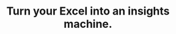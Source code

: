 ---
aliases: 
  - /solutions/compatibility-with-excel-and-powerpoint/
  - /solutions/private-equity-venture-capital/
  - /solutions/energy-and-utilities/
  - /solutions/data-analysis-and-business-consulting-software/
  - /solutions/wealth-management/
  - /product-tour/
  - /solutions/
  - /features/
  - /why-visyond/
  - /about/
  - /services/
  - /start/
  - /blog/
metaTags: >-
  <meta property="og:title" content="Turn your Excel into an insights machine for scenario planning, what-if and risk analysis, interactive reporting, predictive dashboards.">
  <meta name="title" content="Turn your Excel into an insights machine for scenario planning, what-if and risk analysis, interactive reporting, predictive dashboards.">

  
  <meta name="description" content="Visualize your spreadsheets as predictive dashboards, automate financial statements, and collaborate on what-if and risk analyses while protecting the model, sensitive data, and controlling exactly how much each and every person can interact with it.">
  <meta property="og:description" content="Visualize your spreadsheets as predictive dashboards, automate financial statements, and collaborate on what-if and risk analyses while protecting the model, sensitive data, and controlling exactly how much each and every person can interact with it.">
  
  <meta property="og:image" content="https://visyond.com/img/thumbnails/Thumbnail - Homepage 2023.png">

  <meta property="og:url" content="https://visyond.com">
  
  <meta property="og:type" content="website">  



title: Turn your Excel into an insights machine.
topTitle: >-
  Turn your Excel into an insights machine for
  </br>
  <span id="js-dynamicTitle">scenario planning</span>
topSubTitle: >-
  Visualize your spreadsheets as predictive dashboards, automate financial statements, and collaborate on what-if and risk analyses while protecting the model, sensitive data, and controlling exactly how much each and every person can interact with it.



productTourBlocks:
  - block:
    - learnMore:
      descr: >-
        Use the familiar syntax and formulas of Excel and quickly analyze the model, its scenarios, and create interactive visualizations for your team.
      video: '/video/Create, Compare and Analyze Scenarios On-the-fly - Visyond.mp4'
      videoPoster: '/video/grid_thumbnail.jpg'
      title: 'Keep the flexibility of a spreadsheet'


    - learnMore:
      descr: >-
        Scenarios, analyses, and dashboards are connected to the central spreadsheet and stored in one place — easy to track, manage access to and share with others.
      video: /video/Track What Is Happening in Your Projects - Visyond.mp4
      videoPoster: /video/grid_thumbnail.jpg
      title: Establish a single source of truth


    - learnMore:
      descr: >-
        Track changes, improve your model’s reliability by separating logic from data and prevent people from corrupting it. When cells are edited, a new data layer is created for each editor, and old values are preserved.
      video: /video/Decide Who Sees and Interacts with Specific Worksheets and Dashboards - Visyond.mp4
      videoPoster: /video/grid_face_thumbnail.jpg
      title: Improve accountability 

    - learnMore:
      descr: >-
        Focus on what’s important, reduce information overload, and share only specific parts of the model with people. For example, predictive dashboards for decision-makers or data entry worksheets for contributors.
      video: /video/Share Insights with Spreadsheet-driven Dashboards - Visyond.mp4
      videoPoster: /video/grid_face_thumbnail.jpg
      title: Show people only what matters to them

         
    blockTitle: Be in control
    blockDesc: >-
      Boost your team’s capabilities to get insights from and contribute information to the central spreadsheet in a secure and organized way that you fully control.


  - block:
    - learnMore:
      descr: >-
        Show stakeholders only what they need to see, and create predictive dashboards for people to play with scenarios, test their own assumptions and forecasts so they will be prepared for ‘what will happen if…’ 
      video: /video/Share Insights with Spreadsheet-driven Dashboards - Visyond.mp4
      videoPoster: /video/grid_face_thumbnail.jpg
      title: Effectively communicate insights


    - learnMore:
      descr: >-
        Get collaborative analysis tools that anyone on the team can easily use. No code, no macros — just press a button and get results.
      video: /video/Visualize the Impact of Important Business Drivers - Visyond.mp4
      videoPoster: /video/grid_thumbnail.jpg
      title: Automate what-if and risk analysis

    - learnMore:
      descr: >-
        Add any cell to any scenario, and modify values or formulas while keeping the original cell contents intact. Quickly update and combine scenarios, and turn planning into a collaborative experience.
      video: '/video/Create, Compare and Analyze Scenarios On-the-fly - Visyond.mp4'
      videoPoster: /video/grid_face_thumbnail.jpg
      title: Model any scenario     

    - learnMore:
      descr: >-
        Adapt visualizations to your teammates’ needs and empower them to get insights from the central model without collaboration chaos or interfering with each other.
      video: /video/Share Insights with Spreadsheet-driven Dashboards - Visyond.mp4
      videoPoster: /video/grid_thumbnail.jpg
      title: Personalize visualizations

    blockTitle: Get answers in minutes
    blockDesc: >-
      Establish a visualization layer for your team to ask the central model ‘what-if’ questions, analyze scenarios and risks, and share interactive insights in minutes.


  - block:
    - learnMore:   
      descr: >-
        Make spreadsheets easier to understand and maintain. Identify errors, data anomalies, and logical inconsistencies. Track changes and data sources. Automatically document the model as people work on it.
      video: /video/Understand Model Structure, Detect Errors and Anomalies - Visyond.mp4
      videoPoster: /video/grid_thumbnail.jpg
      title: Audit spreadsheets

    - learnMore:    
      descr: >-
        Share with people only what they need to see, manage access permissions, and protect sensitive information or proprietary modeling logic.
      video: /video/Decide Who Sees and Interacts with Specific Worksheets and Dashboards - Visyond.mp4
      videoPoster: /video/grid_thumbnail.jpg
      title: Manage access

    - learnMore:
      descr: >-
        Visualizations are connected to the central spreadsheet's data and formulas, allowing people to query the model and stay up to date with the latest changes in the model or scenarios.
      video: /video/Share Insights with Spreadsheet-driven Dashboards - Visyond.mp4
      videoPoster: /video/grid_thumbnail.jpg
      title: Keep the ‘value-formula’ connection

    - learnMore:   
      descr: >-
        Ensure that information won't be lost or corrupted while you and your team contribute data, test scenarios, analyze decision metrics, or query the model through interactive dashboards.
      video: /video/Track What Is Happening in Your Projects - Visyond.mp4
      videoPoster: /video/grid_thumbnail.jpg
      title: Control data

    blockTitle: Fewer errors, better security
    blockDesc: >-
      Improve data accuracy, reduce the risk of errors, protect sensitive information, and make better decisions, faster.



# FeaturesHeader: 'Be prepared for any scenario and what-if question'
# infoBlockFirst:
#   - benefitsList:
#       - text: >-
#           Answer ‘what-if’ questions with Scenario Analysis.
#       - text: >-
#           Visualize the cells that change between scenarios with Scenario Waterfall Analysis.
#       - text: >-
#           Track assumptions and scenarios from your collaborators, and always know where the numbers are coming from.
#       - text: >-
#           Empower collaborators to test scenarios independently via interactive dashboards, shielding them from information overload.
#     descr: >-
#       Analyze scenarios, create forecasts, compare Budget vs Actual and turn scenario planning into a truly collaborative experience.
#     infoVideo: '/video/Create, Compare and Analyze Scenarios On-the-fly - Visyond.mp4'
#     infoVideoPoster: '/video/grid_thumbnail.jpg'
#     title: 'Scenario Planning and Forecasting'
#     demoLink: 'https://visyond.com/project/f884b9bd-2d01-4baf-b1cb-f8a037ab5c28'

#   - benefitsList:
#       - text: Visualize the impact of important cells with Tornado Analysis.
#       - text: Learn what really drives your decision metrics and see how sensitive your model is to changes with Sensitivity Analysis.   
#       - text: Analyze risks with Monte Carlo simulations.
#       - text: >-
#           Get presentation-ready analysis charts and securely share them with collaborators.
#       - text: >-
#           Extend your collaborators’ analyses without anyone losing or corrupting data.
#     descr: >-
#       Analyze important decision metrics, and empower teams to self-serve and collaborate on analyses. All this - in a single platform that connects spreadsheets, analyses and dashboards.
#     infoVideo: /video/Visualize the Impact of Important Business Drivers - Visyond.mp4
#     infoVideoPoster: /video/grid_thumbnail.jpg
#     title: What-if Analysis and Monte Carlo Simulations

#   - benefitsList:
#       - text: >-
#           Creating a dashboard is easy. Add output cells with decision metrics from your spreadsheet, select input cells, style them as sliders or dropdowns, throw in some charts, and your dashboard is ready to go!
#       - text: >-
#           Your spreadsheet is safe. Changing data on the dashboard does not change the spreadsheet.
#       - text: >-
#           Control access. Share only specific dashboards and scenarios with specific collaborators.
#     descr: >-
#       Link your spreadsheet models to interactive online dashboards, and securely share them online. Empower your team or clients to visualize forecasts and scenarios without the risk of breaking the spreadsheet.
#     infoVideo: /video/Share Insights with Spreadsheet-driven Dashboards - Visyond.mp4
#     infoVideoPoster: /video/grid_thumbnail.jpg
#     title: Predictive ‘What-if’ Dashboards     

#   - benefitsList:
#       - text: >-
#           Hide the complexity of the spreadsheet behind easy-to-use interactive dashboards, exposing only relevant inputs collaborators can ‘play’ with.
#       - text: >-
#           Simplify data gathering by sharing data-entry worksheets with collaborators without exposing the rest of the spreadsheet.
#     descr: >-
#       Make collaboration easier and safer. Protect spreadsheets and dashboards from unwanted changes and unauthorized access by assigning roles to collaborators, and sharing only specific worksheets and dashboards with them.
#     infoVideo: >-
#       /video/Decide Who Sees and Interacts with Specific Worksheets and
#       Dashboards - Visyond.mp4
#     infoVideoPoster: /video/grid_thumbnail.jpg
#     title: Protect Your Data

#   - benefitsList:
#       - text: >-
#           Find out if there’s something wrong with your model: identify the root causes of errors, and navigate the propagation chain.
#       - text: Make your models easier to understand with natural language formulas.
#       - text: Identify cell types and content at a glance (i.e., input, output, numbers, strings, boolean).
#     descr: >-
#       Make your spreadsheets error-proof. Get a bird’s-eye view of spreadsheet structure, detect root causes of errors and anomalies.   
#     infoVideo: >-
#       /video/Understand Model Structure, Detect Errors and Anomalies - Visyond.mp4
#     infoVideoPoster: /video/grid_thumbnail.jpg
#     title: Reduce the Risk of Errors

#   - benefitsList:
#       - text: >-
#           Multiple assumptions can coexist in the same cell. The last added value does not overwrite the existing ones. Nobody, including the spreadsheet owner, can change data entered by others.
#       - text: >-
#           Visyond will track who added each assumption.
#       - text: >-
#           Share only specific worksheets and dashboards with specific people for better control over information flow and data privacy.
#     descr: >-
#       Forget about version chaos. Track changes and scenarios, and collaborate on spreadsheets, analyses and dashboards in a secure environment connecting teams together.
#     infoVideo: /video/Track What Is Happening in Your Projects - Visyond.mp4
#     infoVideoPoster: /video/grid_thumbnail.jpg
#     title: Control What Is Happening in Your Projects

#   - benefitsList:
#       - text: >-
#           Automatically document the spreadsheet as you and your collaborators work on it.
#     descr: >-
#       Store your spreadsheet data — changes, scenarios, and comments— in the same environment where you create calculations, analyses and visualizations.
#     infoVideo: /video/Organize Assumptions, Documents and Conversations In Cells - Visyond.mp4
#     infoVideoPoster: /video/grid_thumbnail.jpg
#     title: Keep Important Information at Your Fingertips
#     isVisible: false

#   - benefitsList:
#       - text: >-
#           Automate Balance Sheets, Income Statements and Cash Flow statements.
#       - text: >-
#           Customize reports according to your accounting standards.
#       - text: >-
#           Visyond will automatically calculate financial and management ratios.
#       - text: >-
#           The statements will remain up-to-date when you change the numbers in the spreadsheet.
#       - text: >-
#           If the forecasts detect that additional funding is required, Visyond will show how much debt and/or equity you need to raise.       
#     descr: >-
#       Generate always up-to-date, forward-looking financial statements from your spreadsheet. Just select relevant rows and columns, and Visyond will do the rest.
#     infoVideo: /video/Auto-generate Financial Statements Driven by Your Model - Visyond.mp4
#     infoVideoPoster: >-
#       /video/Auto-generate Financial Statements Driven by Your Model -
#       Visyond.jpg
#     title: Automate Pro-Forma Financial Statements



# visForHeader: 'Visyond Is for Everyone Who Makes Decisions Based on Spreadsheets'
# functionTitle: Functions
# caseTitle: Use Cases
# industryTitle: Industries
# functionList:
#   - image: /img/home/visForColumn1/function2.png
#     text: Analysts and Modelers
#   - image: /img/home/visForColumn1/function1.png
#     text: CxOs & Decision Makers
#   - image: /img/home/visForColumn1/function3.png
#     text: Sales & Communication
#   - image: /img/home/visForColumn1/function4.png
#     text: Consultants
# caseList:
#   - image: /img/home/visForColumn2/case1.png
#     text: Risk Analysis & Simulations
#   - image: /img/home/visForColumn2/case2.png
#     text: Planning & Modelling
#   - image: /img/home/visForColumn2/case3.png
#     text: Budgeting & Forecasting
#   - image: /img/home/visForColumn2/case4.png
#     text: Financial Reporting
#   - image: /img/home/visForColumn2/case5.png
#     text: Investment Analysis
#   - image: /img/home/visForColumn2/case6.png
#     text: Scenario Analysis
# industryList:
#   - image: /img/home/visForColumn3/industry1.png
#     text: Banking
#   - image: /img/home/visForColumn3/industry5.png
#     text: Management Consulting
#   - image: /img/home/visForColumn3/industry2.png
#     text: Financial Services
#   - image: /img/home/visForColumn3/industry6.png
#     text: Telecommunication
#   - image: /img/home/visForColumn3/industry3.png
#     text: Real Estate
#   - image: /img/home/visForColumn3/industry4.png
#     text: Insurance     



# AddinCloudHeader: 'Work the Way You Like'
# summary:
#   - content: >-
#       Get the Excel add-in if you want to use macros, other add-ins and cutting-edge Excel features, or to work with very large spreadsheets.
#     title: Excel Add-in
#     image: /img/home/excelAddinIcon.png
#     buttonText: Get Add-in
#     buttonLink: https://appsource.microsoft.com/en-us/product/office/WA200002940
#   - content: >-
#       Sign up for the cloud platform if you want advanced collaboration on spreadsheets, scenarios, analyses and interactive dashboards with secure, role- and object-based access control. 
#     title: Cloud Platform
#     image: /img/home/cloudPlatformIcon.png
#     buttonText: Get Started
#     buttonLink: /accounts/signup/



# DemoStripTitle: Try it live before you sign up
# DemoStripTitleButton: See the Interactive Demo
# DemoStripTitleLink: https://visyond.com/project/125105b6-a269-4dd1-9145-5e4eea10276d
---